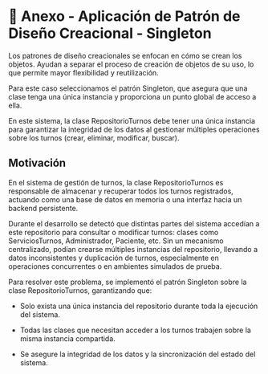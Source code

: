 #  📖 Anexo - Aplicación de Patrón de Diseño Creacional - Singleton #

Los patrones de diseño creacionales se enfocan en cómo se crean los objetos. Ayudan a separar el proceso de creación de objetos de su uso, lo que permite mayor flexibilidad y reutilización.

Para este caso seleccionamos el patrón Singleton, que asegura que una clase tenga una única instancia y proporciona un punto global de acceso a ella.

En este sistema, la clase RepositorioTurnos debe tener una única instancia para garantizar la integridad de los datos al gestionar múltiples operaciones sobre los turnos (crear, eliminar, modificar, buscar).

## Motivación ##

En el sistema de gestión de turnos, la clase RepositorioTurnos es responsable de almacenar y recuperar todos los turnos registrados, actuando como una base de datos en memoria o una interfaz hacia un backend persistente.

Durante el desarrollo se detectó que distintas partes del sistema accedían a este repositorio para consultar o modificar turnos: clases como ServiciosTurnos, Administrador, Paciente, etc. Sin un mecanismo centralizado, podían crearse múltiples instancias del repositorio, llevando a datos inconsistentes y duplicación de turnos, especialmente en operaciones concurrentes o en ambientes simulados de prueba.

Para resolver este problema, se implementó el patrón Singleton sobre la clase RepositorioTurnos, garantizando que:

+ Solo exista una única instancia del repositorio durante toda la ejecución del sistema.

+ Todas las clases que necesitan acceder a los turnos trabajen sobre la misma instancia compartida.

+ Se asegure la integridad de los datos y la sincronización del estado del sistema.
